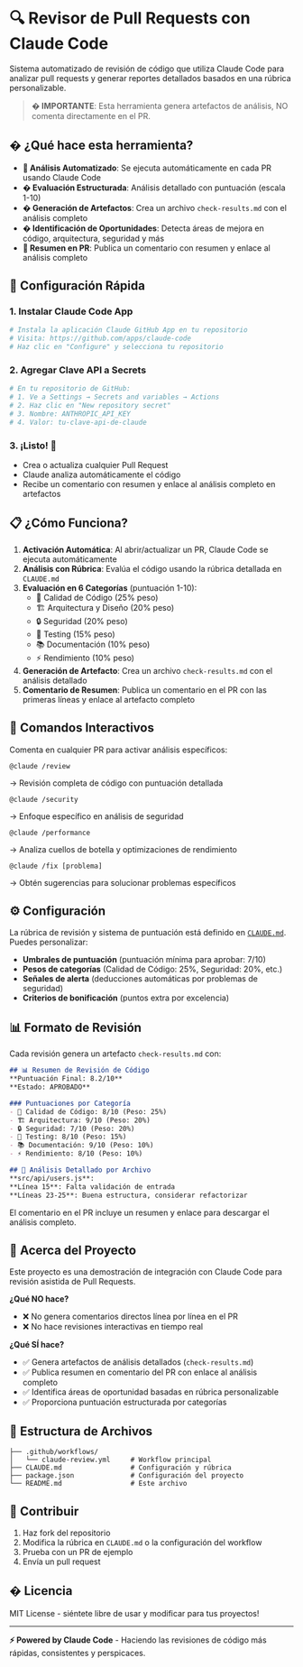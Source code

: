 # 🔍 Revisor de Pull Requests con Claude Code

Sistema automatizado de revisión de código que utiliza Claude Code para analizar pull requests y generar reportes detallados basados en una rúbrica personalizable.

> **� IMPORTANTE**: Esta herramienta genera artefactos de análisis, NO comenta directamente en el PR.

## � ¿Qué hace esta herramienta?

- **🤖 Análisis Automatizado**: Se ejecuta automáticamente en cada PR usando Claude Code
- **� Evaluación Estructurada**: Análisis detallado con puntuación (escala 1-10)
- **� Generación de Artefactos**: Crea un archivo `check-results.md` con el análisis completo
- **� Identificación de Oportunidades**: Detecta áreas de mejora en código, arquitectura, seguridad y más
- **💬 Resumen en PR**: Publica un comentario con resumen y enlace al análisis completo

## 🚀 Configuración Rápida

### 1. Instalar Claude Code App
```bash
# Instala la aplicación Claude GitHub App en tu repositorio
# Visita: https://github.com/apps/claude-code
# Haz clic en "Configure" y selecciona tu repositorio
```

### 2. Agregar Clave API a Secrets
```bash
# En tu repositorio de GitHub:
# 1. Ve a Settings → Secrets and variables → Actions
# 2. Haz clic en "New repository secret"
# 3. Nombre: ANTHROPIC_API_KEY
# 4. Valor: tu-clave-api-de-claude
```

### 3. ¡Listo! 🎉
- Crea o actualiza cualquier Pull Request
- Claude analiza automáticamente el código
- Recibe un comentario con resumen y enlace al análisis completo en artefactos

## 📋 ¿Cómo Funciona?

1. **Activación Automática**: Al abrir/actualizar un PR, Claude Code se ejecuta automáticamente
2. **Análisis con Rúbrica**: Evalúa el código usando la rúbrica detallada en `CLAUDE.md`
3. **Evaluación en 6 Categorías** (puntuación 1-10):
   - 🔧 Calidad de Código (25% peso)
   - 🏗️ Arquitectura y Diseño (20% peso) 
   - 🔒 Seguridad (20% peso)
   - 🧪 Testing (15% peso)
   - 📚 Documentación (10% peso)
   - ⚡ Rendimiento (10% peso)
4. **Generación de Artefacto**: Crea un archivo `check-results.md` con el análisis detallado
5. **Comentario de Resumen**: Publica un comentario en el PR con las primeras líneas y enlace al artefacto completo

## 🎯 Comandos Interactivos

Comenta en cualquier PR para activar análisis específicos:

```
@claude /review
```
→ Revisión completa de código con puntuación detallada

```
@claude /security  
```
→ Enfoque específico en análisis de seguridad

```
@claude /performance
```
→ Analiza cuellos de botella y optimizaciones de rendimiento

```
@claude /fix [problema]
```
→ Obtén sugerencias para solucionar problemas específicos

## ⚙️ Configuración

La rúbrica de revisión y sistema de puntuación está definido en [`CLAUDE.md`](CLAUDE.md). Puedes personalizar:

- **Umbrales de puntuación** (puntuación mínima para aprobar: 7/10)
- **Pesos de categorías** (Calidad de Código: 25%, Seguridad: 20%, etc.)
- **Señales de alerta** (deducciones automáticas por problemas de seguridad)
- **Criterios de bonificación** (puntos extra por excelencia)

## 📊 Formato de Revisión

Cada revisión genera un artefacto `check-results.md` con:

```markdown
## 📊 Resumen de Revisión de Código
**Puntuación Final: 8.2/10**
**Estado: APROBADO**

### Puntuaciones por Categoría
- 🔧 Calidad de Código: 8/10 (Peso: 25%)
- 🏗️ Arquitectura: 9/10 (Peso: 20%)
- 🔒 Seguridad: 7/10 (Peso: 20%)
- 🧪 Testing: 8/10 (Peso: 15%)
- 📚 Documentación: 9/10 (Peso: 10%)
- ⚡ Rendimiento: 8/10 (Peso: 10%)

## 📁 Análisis Detallado por Archivo
**src/api/users.js**: 
**Línea 15**: Falta validación de entrada
**Líneas 23-25**: Buena estructura, considerar refactorizar
```

El comentario en el PR incluye un resumen y enlace para descargar el análisis completo.

## 🔄 Acerca del Proyecto

Este proyecto es una demostración de integración con Claude Code para revisión asistida de Pull Requests. 

**¿Qué NO hace?**
- ❌ No genera comentarios directos línea por línea en el PR
- ❌ No hace revisiones interactivas en tiempo real

**¿Qué SÍ hace?**
- ✅ Genera artefactos de análisis detallados (`check-results.md`)
- ✅ Publica resumen en comentario del PR con enlace al análisis completo
- ✅ Identifica áreas de oportunidad basadas en rúbrica personalizable
- ✅ Proporciona puntuación estructurada por categorías

## 📄 Estructura de Archivos

```
├── .github/workflows/
│   └── claude-review.yml     # Workflow principal
├── CLAUDE.md                 # Configuración y rúbrica
├── package.json              # Configuración del proyecto
└── README.md                 # Este archivo
```

## 🤝 Contribuir

1. Haz fork del repositorio
2. Modifica la rúbrica en `CLAUDE.md` o la configuración del workflow
3. Prueba con un PR de ejemplo
4. Envía un pull request

## � Licencia

MIT License - siéntete libre de usar y modificar para tus proyectos!

---

**⚡ Powered by Claude Code** - Haciendo las revisiones de código más rápidas, consistentes y perspicaces.
